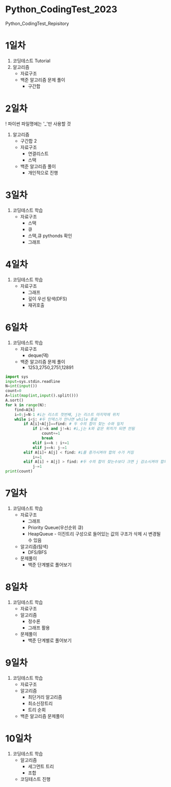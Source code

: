 # Python_CodingTest_2023
Python_CodingTest_Repisitory

# 1일차
1. 코딩테스트 Tutorial
2. 알고리즘 
    - 자료구조
    - 백준 알고리즘 문제 풀이
        - 구간합

# 2일차
! 파이썬 파일명에는 '_'만 사용할 것
1. 알고리즘
    - 구간합 2
    - 자료구조
        - 연결리스트
        - 스택
    - 백준 알고리즘 풀이
        - 개인적으로 진행

# 3일차
1. 코딩테스트 학습
    - 자료구조
        - 스택
        - 큐
        - 스택,큐 pythonds 확인
        - 그래프

# 4일차
1. 코딩테스트 학습
    - 자료구조
        - 그래프
        - 깊이 우선 탐색(DFS)
        - 재귀호출
        
# 6일차
1. 코딩테스트 학습
    - 자료구조
        - deque(덱)
    - 백준 알고리즘 문제 풀이
        - 1253,2750,2751,12891
```python
import sys
input=sys.stdin.readline
N=int(input())
count=0
A=list(map(int,input().split())) 
A.sort()
for k in range(N):
    find=A[k]
    i=0;j=N-1 #i는 리스트 첫번째, j는 리스트 마지막에 위치
    while i<j: #두 인덱스가 만나면 while 종료
        if A[i]+A[j]==find: # 두 수의 합이 찾는 수와 일치
            if i!=k and j!=k: #i,j는 k와 같은 위치가 되면 안됨
                count+=1
                break
            elif i==k : i+=1
            elif j==k: j-=1
        elif A[i]+ A[j] < find: #i를 증가시켜야 합의 수가 커짐
            i+=1
        elif A[i] + A[j] > find: #두 수의 합이 찾는수보다 크면 j 감소시켜야 합의 수 작아짐
            j-=1
print(count)
```

# 7일차
1. 코딩테스트 학습
    - 자료구조
        - 그래프
        - Priority Queue(우선순위 큐)
        - HeapQueue - 이진트리 구성으로 들어있는 값의 구조가 삭제 시 변경될 수 있음
    - 알고리즘(탐색)
        - DFS/BFS
    - 문제풀이
        - 백준 단계별로 풀어보기

# 8일차
1. 코딩테스트 학습
    - 자료구조
    - 알고리즘
        - 정수론
        - 그래프 활용
    - 문제풀이
        - 백준 단계별로 풀어보기

# 9일차
1. 코딩테스트 학습
    - 자료구조
    - 알고리즘
        - 최단거리 알고리즘
        - 최소신장트리
        - 트리 순회
    - 백준 알고리즘 문제풀이
# 10일차
1. 코딩테스트 학습
    - 알고리즘
        - 세그먼트 트리
        - 조합
    - 코딩테스트 진행